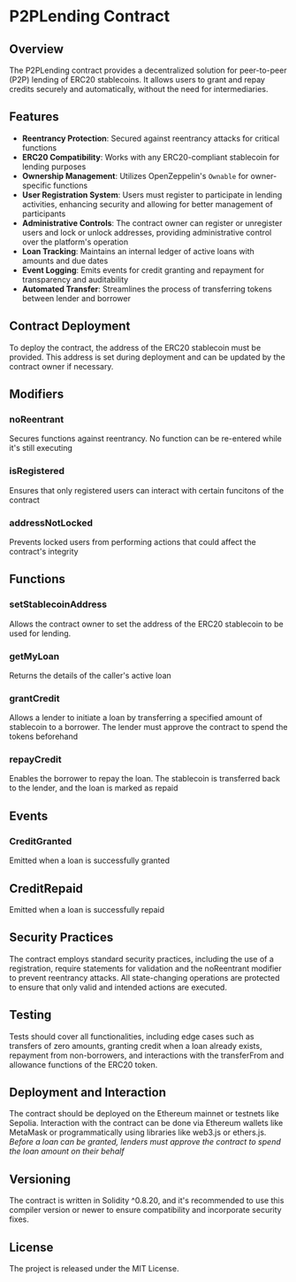 # P2PLending Contract

## Overview
The P2PLending contract provides a decentralized solution for peer-to-peer (P2P) lending of ERC20 stablecoins. It allows users to grant and repay credits securely and automatically, without the need for intermediaries.

## Features
- **Reentrancy Protection**: Secured against reentrancy attacks for critical functions
- **ERC20 Compatibility**: Works with any ERC20-compliant stablecoin for lending purposes
- **Ownership Management**: Utilizes OpenZeppelin's `Ownable` for owner-specific functions
- **User Registration System**: Users must register to participate in lending activities, enhancing security and allowing for better management of participants
- **Administrative Controls**: The contract owner can register or unregister users and lock or unlock addresses, providing administrative control over the platform's operation
- **Loan Tracking**: Maintains an internal ledger of active loans with amounts and due dates
- **Event Logging**: Emits events for credit granting and repayment for transparency and auditability
- **Automated Transfer**: Streamlines the process of transferring tokens between lender and borrower

## Contract Deployment
To deploy the contract, the address of the ERC20 stablecoin must be provided. This address is set during deployment and can be updated by the contract owner if necessary.

## Modifiers
### noReentrant
Secures functions against reentrancy. No function can be re-entered while it's still executing

### isRegistered
Ensures that only registered users can interact with certain funcitons of the contract

### addressNotLocked
Prevents locked users from performing actions that could affect the contract's integrity

## Functions
### setStablecoinAddress
Allows the contract owner to set the address of the ERC20 stablecoin to be used for lending.

### getMyLoan
Returns the details of the caller's active loan

### grantCredit
Allows a lender to initiate a loan by transferring a specified amount of stablecoin to a borrower. The lender must approve the contract to spend the tokens beforehand

### repayCredit
Enables the borrower to repay the loan. The stablecoin is transferred back to the lender, and the loan is marked as repaid

## Events
### CreditGranted
Emitted when a loan is successfully granted

## CreditRepaid
Emitted when a loan is successfully repaid

## Security Practices
The contract employs standard security practices, including the use of a registration, require statements for validation and the noReentrant modifier to prevent reentrancy attacks.
All state-changing operations are protected to ensure that only valid and intended actions are executed.

## Testing
Tests should cover all functionalities, including edge cases such as transfers of zero amounts, granting credit when a loan already exists, repayment from non-borrowers, and interactions with the transferFrom and allowance functions of the ERC20 token.

## Deployment and Interaction
The contract should be deployed on the Ethereum mainnet or testnets like Sepolia. Interaction with the contract can be done via Ethereum wallets like MetaMask or programmatically using libraries like web3.js or ethers.js.
*Before a loan can be granted, lenders must approve the contract to spend the loan amount on their behalf*

## Versioning
The contract is written in Solidity ^0.8.20, and it's recommended to use this compiler version or newer to ensure compatibility and incorporate security fixes.

## License
The project is released under the MIT License.
